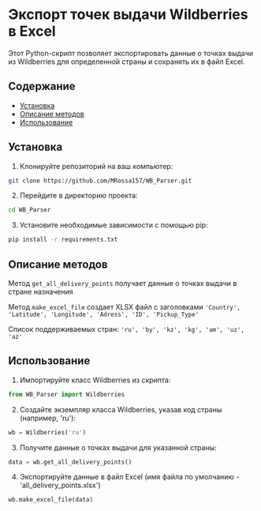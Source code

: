# Экспорт точек выдачи Wildberries в Excel

Этот Python-скрипт позволяет экспортировать данные о точках выдачи из Wildberries для определенной страны и сохранять их в файл Excel.

## Содержание

- [Установка](#установка)
- [Описание методов](#описание-методов)
- [Использование](#использование)

## Установка

1. Клонируйте репозиторий на ваш компьютер:

```bash
git clone https://github.com/MRossa157/WB_Parser.git
```
2. Перейдите в директорию проекта:
```bash
cd WB_Parser
```
3. Установите необходимые зависимости с помощью pip:
```bash
pip install -r requirements.txt
```
## Описание методов
Метод ```get_all_delivery_points``` получает данные о точках выдачи в стране назначения

Метод ```make_excel_file``` создает XLSX файл с заголовками ```'Country', 'Latitude', 'Longitude', 'Adress', 'ID', 'Pickup_Type'```

Список поддерживаемых стран: ```'ru', 'by', 'kz', 'kg', 'am', 'uz', 'az'```

## Использование
1. Импортируйте класс Wildberries из скрипта:
```python
from WB_Parser import Wildberries
```
2. Создайте экземпляр класса Wildberries, указав код страны (например, 'ru'):
```python
wb = Wildberries('ru')
```
3. Получите данные о точках выдачи для указанной страны:
```python
data = wb.get_all_delivery_points()
```

4. Экспортируйте данные в файл Excel (имя файла по умолчанию - 'all_delivery_points.xlsx')
```python
wb.make_excel_file(data)
```
